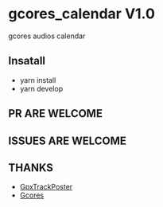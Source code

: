 # gcores_calendar V1.0
gcores audios calendar

## Insatall
 - yarn install
 - yarn develop

## PR ARE WELCOME
## ISSUES ARE WELCOME

## THANKS
- [GpxTrackPoster](https://github.com/flopp/GpxTrackPoster)
- [Gcores](https://www.gcores.com/)
